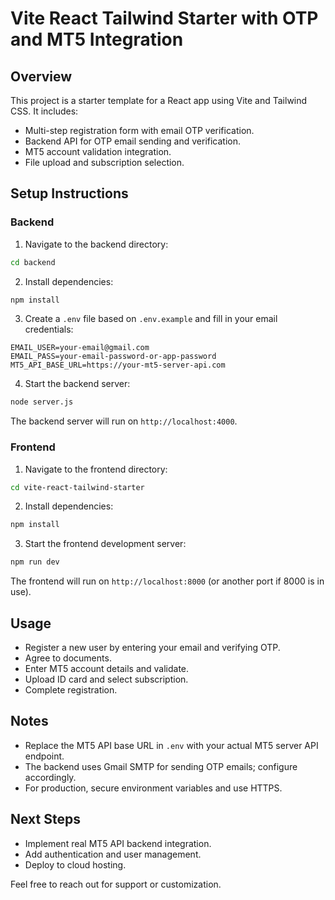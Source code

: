 # Vite React Tailwind Starter with OTP and MT5 Integration

## Overview

This project is a starter template for a React app using Vite and Tailwind CSS. It includes:

- Multi-step registration form with email OTP verification.
- Backend API for OTP email sending and verification.
- MT5 account validation integration.
- File upload and subscription selection.

## Setup Instructions

### Backend

1. Navigate to the backend directory:

```bash
cd backend
```

2. Install dependencies:

```bash
npm install
```

3. Create a `.env` file based on `.env.example` and fill in your email credentials:

```
EMAIL_USER=your-email@gmail.com
EMAIL_PASS=your-email-password-or-app-password
MT5_API_BASE_URL=https://your-mt5-server-api.com
```

4. Start the backend server:

```bash
node server.js
```

The backend server will run on `http://localhost:4000`.

### Frontend

1. Navigate to the frontend directory:

```bash
cd vite-react-tailwind-starter
```

2. Install dependencies:

```bash
npm install
```

3. Start the frontend development server:

```bash
npm run dev
```

The frontend will run on `http://localhost:8000` (or another port if 8000 is in use).

## Usage

- Register a new user by entering your email and verifying OTP.
- Agree to documents.
- Enter MT5 account details and validate.
- Upload ID card and select subscription.
- Complete registration.

## Notes

- Replace the MT5 API base URL in `.env` with your actual MT5 server API endpoint.
- The backend uses Gmail SMTP for sending OTP emails; configure accordingly.
- For production, secure environment variables and use HTTPS.

## Next Steps

- Implement real MT5 API backend integration.
- Add authentication and user management.
- Deploy to cloud hosting.

Feel free to reach out for support or customization.

